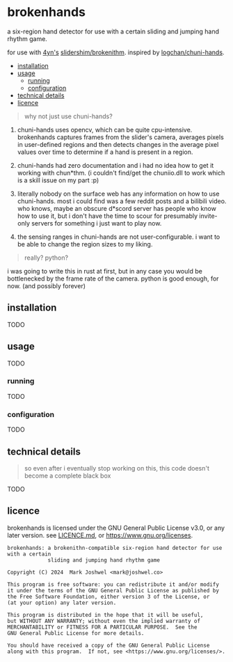 # brokenhands

a six-region hand detector for use with a certain sliding and jumping hand rhythm game.

for use with [4yn's](https://github.com/4yn)
[slidershim/brokenithm](https://github.com/4yn/slidershim).
inspired by [logchan/chuni-hands](https://github.com/logchan/chuni-hands).

- [installation](#installation)
- [usage](#usage)
  - [running](#running)
  - [configuration](#configuration)
- [technical details](#technical-details)
- [licence](#licence)

> why not just use chuni-hands?

1. chuni-hands uses opencv, which can be quite cpu-intensive. brokenhands captures frames
   from the slider's camera, averages pixels in user-defined regions and then detects
   changes in the average pixel values over time to determine if a hand is present in a
   region.

2. chuni-hands had zero documentation and i had no idea how to get it working with
   chun*thm. (i couldn't find/get the chuniio.dll to work which is a skill issue on my
   part :p)

3. literally nobody on the surface web has any information on how to use chuni-hands.
   most i could find was a few reddit posts and a bilibili video. who knows, maybe an
   obscure d*scord server has people who know how to use it, but i don't have the time to
   scour for presumably invite-only servers for something i just want to play now.

4. the sensing ranges in chuni-hands are not user-configurable. i want to be able to
   change the region sizes to my liking.

> really? python?

i was going to write this in rust at first, but in any case you would be bottlenecked by
the frame rate of the camera. python is good enough, for now. (and possibly forever)

## installation

TODO

## usage

TODO

### running

TODO

### configuration

TODO

## technical details

> so even after i eventually stop working on this, this code doesn't become a complete
> black box

TODO

## licence

brokenhands is licensed under the GNU General Public License v3.0, or any later version.
see [LICENCE.md](LICENCE.md), or <https://www.gnu.org/licenses>.

```text
brokenhands: a brokenithn-compatible six-region hand detector for use with a certain
             sliding and jumping hand rhythm game

Copyright (C) 2024  Mark Joshwel <mark@joshwel.co>

This program is free software: you can redistribute it and/or modify
it under the terms of the GNU General Public License as published by
the Free Software Foundation, either version 3 of the License, or
(at your option) any later version.

This program is distributed in the hope that it will be useful,
but WITHOUT ANY WARRANTY; without even the implied warranty of
MERCHANTABILITY or FITNESS FOR A PARTICULAR PURPOSE.  See the
GNU General Public License for more details.

You should have received a copy of the GNU General Public License
along with this program.  If not, see <https://www.gnu.org/licenses/>.
```
